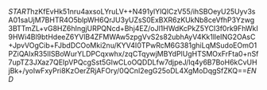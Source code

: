 $START$hzKfEvHk51nru4axsoLYruLV++N491ylYlQlCzV55/ihSBOeyU25Uyv3sA01saUjM7BHTR4O5blpWH6QrJU3yUZsS0ExBXR6zKUkNb8ceVfhP3Yzwg3BTTmZL+vG8HZ6hIngjURPQNcd+Bhj4EZ/oJl1HWdKcPkZ5YCI3f0rk9FhWkI9HWi4Bl9btHdeeZ6YVlB4ZFMWAw5zpgVvS2s82ubhAyV4Kk1lleING2OAsC+JpvVOgCib+FJbdDCOoMki2nu/KYV4I0TPwRcM6G381ghiLqMSudoEOmO1PZiQAlxR35IISBoWurYLDPCqxwhx/zqCTqywjMBYdPlUgHTSMOxFrFta0+nSf7upTZ3JXaz7QEIpVPQcgSst5GlwCLoOQDDLfw7djpeJ/Iq4y6B7BoH6kCvUHjBk+/yoIwFxyPri8KzOerZRjAFOry/0QCnl2egG25oDL4XgMoDqgSfZKQ==$END$